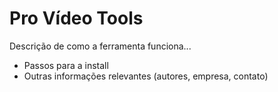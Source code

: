 # Pro Vídeo Tools

Descrição de como a ferramenta funciona...

* Passos para a install
* Outras informações relevantes (autores, empresa, contato)